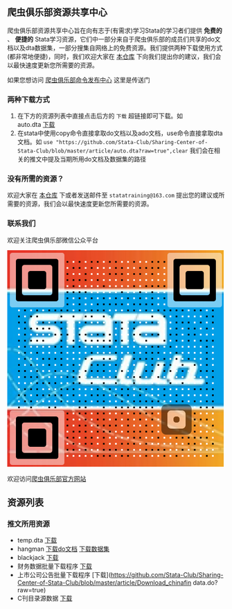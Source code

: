 ## 爬虫俱乐部资源共享中心

爬虫俱乐部资源共享中心旨在向有志于(有需求)学习Stata的学习者们提供 **免费的** 、 **便捷的** Stata学习资源，它们中一部分来自于爬虫俱乐部的成员们共享的do文档以及dta数据集，一部分搜集自网络上的免费资源。我们提供两种下载使用方式(都非常地便捷)，同时，我们欢迎大家在 [本仓库](https://github.com/Stata-Club/data) 下向我们提出你的建议，我们会以最快速度更新您所需要的资源。

如果您想访问 [爬虫俱乐部命令发布中心](https://stata-club.github.io/Sharing-Center-of-Stata-Club/program/) 这里是传送门

### 两种下载方式

1. 在下方的资源列表中直接点击后方的 `下载` 超链接即可下载。如  
    auto.dta [下载](https://github.com/Stata-Club/Sharing-Center-of-Stata-Club/blob/master/article/auto.dta?raw=true)
2. 在stata中使用copy命令直接拿取do文档以及ado文档，use命令直接拿取dta文档。如
    `use "https://github.com/Stata-Club/Sharing-Center-of-Stata-Club/blob/master/article/auto.dta?raw=true",clear`
    我们会在相关的推文中提及当期所用do文档及数据集的路径

### 没有所需的资源？

欢迎大家在 [本仓库](https://github.com/Stata-Club/data) 下或者发送邮件至 `statatraining@163.com` 提出您的建议或所需要的资源，我们会以最快速度更新您所需要的资源。

### 联系我们

欢迎关注爬虫俱乐部微信公众平台

![](QRcode.png)

欢迎访问[爬虫俱乐部官方网站](https://stata-club.github.io)

## 资源列表

### 推文所用资源

- temp.dta [下载](https://github.com/Stata-Club/Sharing-Center-of-Stata-Club/blob/master/article/temp.dta?raw=true)
- hangman [下载do文档](https://github.com/Stata-Club/Sharing-Center-of-Stata-Club/blob/master/article/hangman/hangman.do?raw=true) [下载数据集](https://github.com/Stata-Club/Sharing-Center-of-Stata-Club/blob/master/article/hangman/hangman_data.dta?raw=true)
- blackjack [下载](https://github.com/Stata-Club/Sharing-Center-of-Stata-Club/blob/master/article/blackjack.ado?raw=true)
- 财务数据批量下载程序 [下载](https://github.com/Stata-Club/Sharing-Center-of-Stata-Club/blob/master/article/Download_notice.do?raw=true)
- 上市公司公告批量下载程序 [下载](https://github.com/Stata-Club/Sharing-Center-of-Stata-Club/blob/master/article/Download_chinafin data.do?raw=true)
- C刊目录源数据 [下载](https://github.com/Stata-Club/Sharing-Center-of-Stata-Club/blob/master/article/C刊目录源数据.txt?raw=true)
